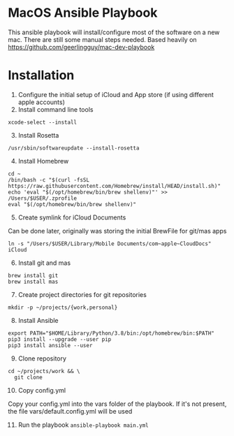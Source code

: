 # MacOS Ansible Playbook

This ansible playbook will install/configure most of the software on a new mac. There are still some manual steps needed.
Based heavily on https://github.com/geerlingguy/mac-dev-playbook

# Installation
1. Configure the initial setup of iCloud and App store (if using different apple accounts)
2. Install command line tools
```
xcode-select --install
```
3. Install Rosetta
```
/usr/sbin/softwareupdate --install-rosetta
```
4. Install Homebrew
```
cd ~
/bin/bash -c "$(curl -fsSL https://raw.githubusercontent.com/Homebrew/install/HEAD/install.sh)"
echo 'eval "$(/opt/homebrew/bin/brew shellenv)"' >> /Users/$USER/.zprofile
eval "$(/opt/homebrew/bin/brew shellenv)"
```
5. Create symlink for iCloud Documents

Can be done later, originally was storing the initial BrewFile for git/mas apps
```
ln -s "/Users/$USER/Library/Mobile Documents/com~apple~CloudDocs" iCloud
```
6. Install git and mas
```
brew install git
brew install mas
```
7. Create project directories for git repositories
```
mkdir -p ~/projects/{work,personal}
```
8. Install Ansible
```
export PATH="$HOME/Library/Python/3.8/bin:/opt/homebrew/bin:$PATH"
pip3 install --upgrade --user pip
pip3 install ansible --user
```
9. Clone repository
```
cd ~/projects/work && \
  git clone 
```
10. Copy config.yml

Copy your config.yml into the vars folder of the playbook. If it's not present, the file vars/default.config.yml will be used

11. Run the playbook ```ansible-playbook main.yml```
